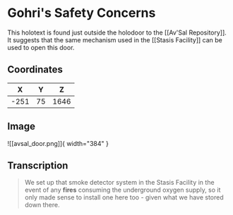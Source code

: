 # Gohri's Safety Concerns

This holotext is found just outside the holodoor to the [[Av'Sal Repository]]. It suggests that the same mechanism used in the [[Stasis Facility]] can be used to open this door.

## Coordinates
| **X** | **Y** | **Z** |
| :---: | :---: | :---: |
| -251  |  75   | 1646  |

## Image

![[avsal_door.png]]{ width="384" }

## Transcription
> We set up that smoke detector system in the Stasis Facility in the event of any **fires** consuming the underground oxygen supply, so it only made sense to install one here too - given what we have stored down there.
